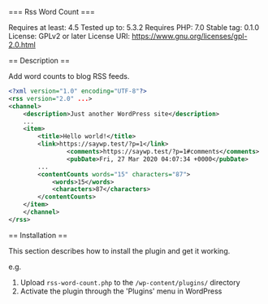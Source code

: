 === Rss Word Count ===

Requires at least: 4.5
Tested up to: 5.3.2
Requires PHP: 7.0
Stable tag: 0.1.0
License: GPLv2 or later
License URI: https://www.gnu.org/licenses/gpl-2.0.html

== Description ==

Add word counts to blog RSS feeds.

```xml
<?xml version="1.0" encoding="UTF-8"?>
<rss version="2.0" ...>
<channel>
	<description>Just another WordPress site</description>
	...
	<item>
		<title>Hello world!</title>
		<link>https://saywp.test/?p=1</link>
				<comments>https://saywp.test/?p=1#comments</comments>
				<pubDate>Fri, 27 Mar 2020 04:07:34 +0000</pubDate>
		...
        <contentCounts words="15" characters="87">
            <words>15</words>
            <characters>87</characters>
        </contentCounts>
	</item>
	</channel>
</rss>
```

== Installation ==

This section describes how to install the plugin and get it working.

e.g.

1. Upload `rss-word-count.php` to the `/wp-content/plugins/` directory
1. Activate the plugin through the 'Plugins' menu in WordPress
